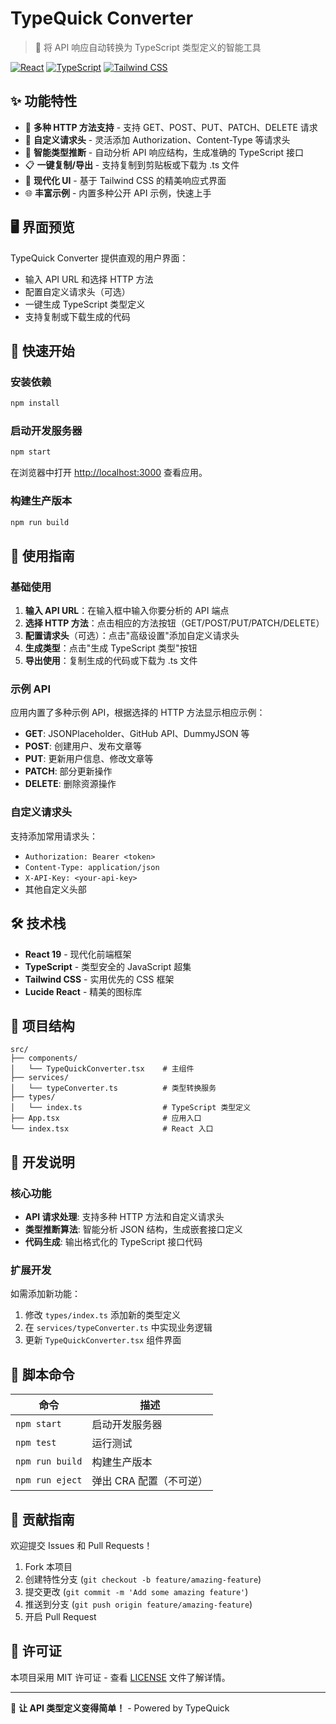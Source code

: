# TypeQuick Converter

> 🚀 将 API 响应自动转换为 TypeScript 类型定义的智能工具

[![React](https://img.shields.io/badge/React-19+-blue.svg)](https://reactjs.org/)
[![TypeScript](https://img.shields.io/badge/TypeScript-4+-blue.svg)](https://www.typescriptlang.org/)
[![Tailwind CSS](https://img.shields.io/badge/Tailwind_CSS-3+-38B2AC.svg)](https://tailwindcss.com/)

## ✨ 功能特性

- 🔄 **多种 HTTP 方法支持** - 支持 GET、POST、PUT、PATCH、DELETE 请求
- 🔧 **自定义请求头** - 灵活添加 Authorization、Content-Type 等请求头
- 🤖 **智能类型推断** - 自动分析 API 响应结构，生成准确的 TypeScript 接口
- 📋 **一键复制/导出** - 支持复制到剪贴板或下载为 .ts 文件
- 🎨 **现代化 UI** - 基于 Tailwind CSS 的精美响应式界面
- 🌐 **丰富示例** - 内置多种公开 API 示例，快速上手

## 🖥️ 界面预览

TypeQuick Converter 提供直观的用户界面：
- 输入 API URL 和选择 HTTP 方法
- 配置自定义请求头（可选）
- 一键生成 TypeScript 类型定义
- 支持复制或下载生成的代码

## 🚀 快速开始

### 安装依赖

```bash
npm install
```

### 启动开发服务器

```bash
npm start
```

在浏览器中打开 [http://localhost:3000](http://localhost:3000) 查看应用。

### 构建生产版本

```bash
npm run build
```

## 📖 使用指南

### 基础使用

1. **输入 API URL**：在输入框中输入你要分析的 API 端点
2. **选择 HTTP 方法**：点击相应的方法按钮（GET/POST/PUT/PATCH/DELETE）
3. **配置请求头**（可选）：点击"高级设置"添加自定义请求头
4. **生成类型**：点击"生成 TypeScript 类型"按钮
5. **导出使用**：复制生成的代码或下载为 .ts 文件

### 示例 API

应用内置了多种示例 API，根据选择的 HTTP 方法显示相应示例：

- **GET**: JSONPlaceholder、GitHub API、DummyJSON 等
- **POST**: 创建用户、发布文章等
- **PUT**: 更新用户信息、修改文章等
- **PATCH**: 部分更新操作
- **DELETE**: 删除资源操作

### 自定义请求头

支持添加常用请求头：
- `Authorization: Bearer <token>`
- `Content-Type: application/json`
- `X-API-Key: <your-api-key>`
- 其他自定义头部

## 🛠️ 技术栈

- **React 19** - 现代化前端框架
- **TypeScript** - 类型安全的 JavaScript 超集
- **Tailwind CSS** - 实用优先的 CSS 框架
- **Lucide React** - 精美的图标库

## 📁 项目结构

```
src/
├── components/
│   └── TypeQuickConverter.tsx    # 主组件
├── services/
│   └── typeConverter.ts          # 类型转换服务
├── types/
│   └── index.ts                  # TypeScript 类型定义
├── App.tsx                       # 应用入口
└── index.tsx                     # React 入口
```

## 🔧 开发说明

### 核心功能

- **API 请求处理**: 支持多种 HTTP 方法和自定义请求头
- **类型推断算法**: 智能分析 JSON 结构，生成嵌套接口定义
- **代码生成**: 输出格式化的 TypeScript 接口代码

### 扩展开发

如需添加新功能：

1. 修改 `types/index.ts` 添加新的类型定义
2. 在 `services/typeConverter.ts` 中实现业务逻辑
3. 更新 `TypeQuickConverter.tsx` 组件界面

## 📝 脚本命令

| 命令 | 描述 |
|------|------|
| `npm start` | 启动开发服务器 |
| `npm test` | 运行测试 |
| `npm run build` | 构建生产版本 |
| `npm run eject` | 弹出 CRA 配置（不可逆） |

## 🤝 贡献指南

欢迎提交 Issues 和 Pull Requests！

1. Fork 本项目
2. 创建特性分支 (`git checkout -b feature/amazing-feature`)
3. 提交更改 (`git commit -m 'Add some amazing feature'`)
4. 推送到分支 (`git push origin feature/amazing-feature`)
5. 开启 Pull Request

## 📄 许可证

本项目采用 MIT 许可证 - 查看 [LICENSE](LICENSE) 文件了解详情。

---

🎯 **让 API 类型定义变得简单！** - Powered by TypeQuick